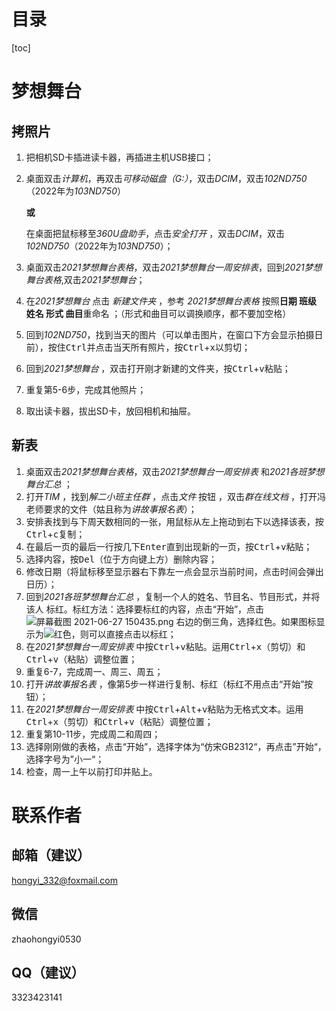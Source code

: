 # 目录

[toc]

# 梦想舞台

## 拷照片
1. 把相机SD卡插进读卡器，再插进主机USB接口；

2. 桌面双击*计算机*，再双击*可移动磁盘（G:）*，双击*DCIM*，双击*102ND750*（2022年为*103ND750*）

	**或**

	在桌面把鼠标移至*360U盘助手*，点击*安全打开* ，双击*DCIM*，双击*102ND750*（2022年为*103ND750*）；

3. 桌面双击*2021梦想舞台表格*，双击*2021梦想舞台一周安排表*，回到*2021梦想舞台表格*,双击*2021梦想舞台*；

4. 在*2021梦想舞台* 点击 *新建文件夹* ，参考 *2021梦想舞台表格* 按照**日期 班级 姓名 形式 曲目**重命名 ；（形式和曲目可以调换顺序，都不要加空格）

5. 回到*102ND750*，找到当天的图片（可以单击图片，在窗口下方会显示拍摄日前），按住<kbd>Ctrl</kbd>并点击当天所有照片，按<kbd>Ctrl</kbd>+<kbd>x</kbd>以剪切；

6. 回到*2021梦想舞台* ，双击打开刚才新建的文件夹，按<kbd>Ctrl</kbd>+<kbd>v</kbd>粘贴；
7. 重复第5-6步，完成其他照片；
8. 取出读卡器，拔出SD卡，放回相机和抽屉。

## 新表
1. 桌面双击*2021梦想舞台表格*，双击*2021梦想舞台一周安排表* 和*2021各班梦想舞台汇总* ；
2. 打开*TIM* ，找到*解二小班主任群* ，点击*文件* 按钮 ，双击*群在线文档* ，打开冯老师要求的文件（姑且称为*讲故事报名表*）；
3. 安排表找到与下周天数相同的一张，用鼠标从左上拖动到右下以选择该表，按<kbd>Ctrl</kbd>+<kbd>c</kbd>复制；
4. 在最后一页的最后一行按几下<kbd>Enter</kbd>直到出现新的一页，按<kbd>Ctrl</kbd>+<kbd>v</kbd>粘贴；
5. 选择内容，按<kbd>Del</kbd>（位于方向键上方）删除内容；
6. 修改日期（将鼠标移至显示器右下靠左一点会显示当前时间，点击时间会弹出日历）；
7. 回到*2021各班梦想舞台汇总* ，复制一个人的姓名、节目名、节目形式，并将该人 标红。标红方法：选择要标红的内容，点击“开始”，点击![屏幕截图 2021-06-27 150435.png](https://i.loli.net/2021/06/27/bURO47k2dxztwKi.png) 右边的倒三角，选择红色。如果图标显示为![红色](https://i.loli.net/2021/06/27/iFvY1yCp7IV8eSH.png)，则可以直接点击以标红；
8. 在*2021梦想舞台一周安排表* 中按<kbd>Ctrl</kbd>+<kbd>v</kbd>粘贴。运用<kbd>Ctrl</kbd>+<kbd>x</kbd>（剪切）和<kbd>Ctrl</kbd>+<kbd>v</kbd>（粘贴）调整位置；
9. 重复6-7，完成周一、周三、周五；
10. 打开*讲故事报名表* ，像第5步一样进行复制、标红（标红不用点击“开始”按钮）；
11. 在*2021梦想舞台一周安排表* 中按<kbd>Ctrl</kbd>+<kbd>Alt</kbd>+<kbd>v</kbd>粘贴为无格式文本。运用<kbd>Ctrl</kbd>+<kbd>x</kbd>（剪切）和<kbd>Ctrl</kbd>+<kbd>v</kbd>（粘贴）调整位置；
12. 重复第10-11步，完成周二和周四；
13. 选择刚刚做的表格，点击“开始”，选择字体为“仿宋GB2312“，再点击”开始“，选择字号为”小一“；
14. 检查，周一上午以前打印并贴上。

# 联系作者

## 邮箱（建议）

hongyi_332@foxmail.com

## 微信

zhaohongyi0530

## QQ（建议）

3323423141
